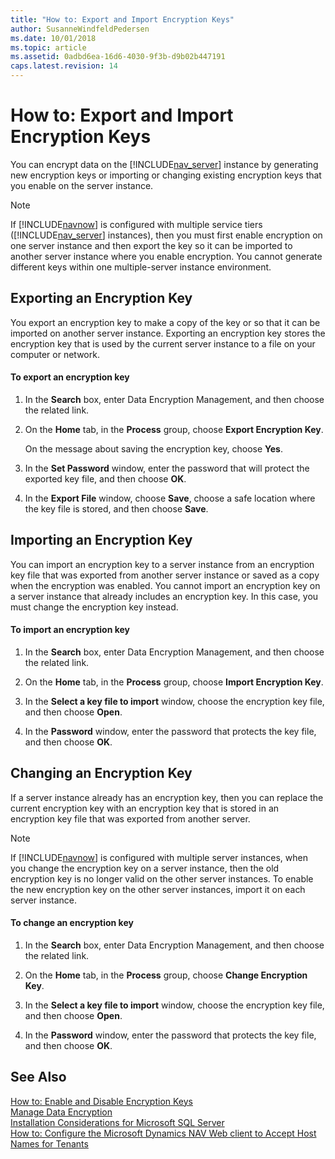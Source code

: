 ```yaml
---
title: "How to: Export and Import Encryption Keys"
author: SusanneWindfeldPedersen
ms.date: 10/01/2018
ms.topic: article
ms.assetid: 0adbd6ea-16d6-4030-9f3b-d9b02b447191
caps.latest.revision: 14
---
```


# How to: Export and Import Encryption Keys

You can encrypt data on the [!INCLUDE[nav_server](includes/nav_server_md.md)] instance by generating new encryption keys or importing or changing existing encryption keys that you enable on the server instance.  

> [!NOTE]  
>  If [!INCLUDE[navnow](includes/navnow_md.md)] is configured with multiple service tiers ([!INCLUDE[nav_server](includes/nav_server_md.md)] instances), then you must first enable encryption on one server instance and then export the key so it can be imported to another server instance where you enable encryption. You cannot generate different keys within one multiple-server instance environment.  

## Exporting an Encryption Key  
 You export an encryption key to make a copy of the key or so that it can be imported on another server instance. Exporting an encryption key stores the encryption key that is used by the current server instance to a file on your computer or network.  

#### To export an encryption key  

1.  In the **Search** box, enter Data Encryption Management, and then choose the related link.  

2.  On the **Home** tab, in the **Process** group, choose **Export Encryption Key**.  

     On the message about saving the encryption key, choose **Yes**.  

3.  In the **Set Password** window, enter the password that will protect the exported key file, and then choose **OK**.  

4.  In the **Export File** window, choose **Save**, choose a safe location where the key file is stored, and then choose **Save**.  

## Importing an Encryption Key  
 You can import an encryption key to a server instance from an encryption key file that was exported from another server instance or saved as a copy when the encryption was enabled. You cannot import an encryption key on a server instance that already includes an encryption key. In this case, you must change the encryption key instead.  

#### To import an encryption key  

1.  In the **Search** box, enter Data Encryption Management, and then choose the related link.  

2.  On the **Home** tab, in the **Process** group, choose **Import Encryption Key**.  

3.  In the **Select a key file to import** window, choose the encryption key file, and then choose **Open**.  

4.  In the **Password** window, enter the password that protects the key file, and then choose **OK**.  

## Changing an Encryption Key  
 If a server instance already has an encryption key, then you can replace the current encryption key with an encryption key that is stored in an encryption key file that was exported from another server.  

> [!NOTE]  
>  If [!INCLUDE[navnow](includes/navnow_md.md)] is configured with multiple server instances, when you change the encryption key on a server instance, then the old encryption key is no longer valid on the other server instances. To enable the new encryption key on the other server instances, import it on each server instance.  

#### To change an encryption key  

1.  In the **Search** box, enter Data Encryption Management, and then choose the related link.  

2.  On the **Home** tab, in the **Process** group, choose **Change Encryption Key**.  

3.  In the **Select a key file to import** window, choose the encryption key file, and then choose **Open**.  

4.  In the **Password** window, enter the password that protects the key file, and then choose **OK**.  

## See Also  
 [How to: Enable and Disable Encryption Keys](how-to-enable-and-disable-encryption-keys.md)   
 [Manage Data Encryption](Manage-Data-Encryption.md)   
 [Installation Considerations for Microsoft SQL Server](Installation-Considerations-for-Microsoft-SQL-Server.md)   
 [How to: Configure the Microsoft Dynamics NAV Web client to Accept Host Names for Tenants](How-to--Configure-the-Microsoft-Dynamics-NAV-Web-client-to-Accept-Host-Names-for-Tenants.md)

